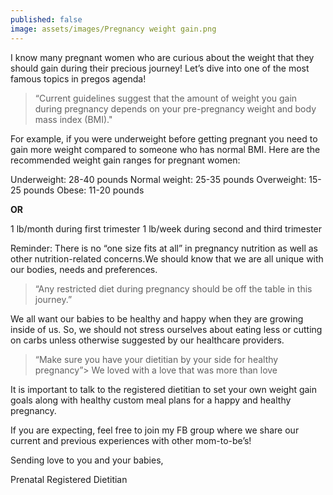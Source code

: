 ```yaml
---
published: false
image: assets/images/Pregnancy weight gain.png
---
```



I know many pregnant women who are curious about the weight that they should gain during their precious journey! Let’s dive into one of the most famous topics in pregos agenda!

> “Current guidelines suggest that the amount of weight you gain during pregnancy depends on your pre-pregnancy weight and body mass index (BMI)."

For example, if you were underweight before getting pregnant you need to gain more weight compared to someone who has normal BMI. Here are the recommended weight gain ranges for pregnant women:


Underweight: 28-40 pounds
Normal weight: 25-35 pounds
Overweight: 15-25 pounds
Obese: 11-20 pounds

**OR**

1 lb/month during first trimester
1 lb/week during second and third trimester


Reminder: There is no “one size fits at all” in pregnancy nutrition as well as other nutrition-related concerns.We should know that we are all unique with our bodies, needs and preferences. 

> “Any restricted diet during pregnancy should be off the table in this journey.”

 We all want our babies to be healthy and happy when they are growing inside of us. So, we should not stress ourselves about eating less or cutting on carbs unless otherwise suggested by our healthcare providers. 

> “Make sure you have your dietitian by your side for healthy pregnancy”> We loved with a love that was more than love


It is important to talk to the registered dietitian to set your own weight gain goals along with healthy custom meal plans for a happy and healthy pregnancy. 


If you are expecting, feel free to join my FB group where we share our current and previous experiences with other mom-to-be’s! 



Sending love to you and your babies,

Prenatal Registered Dietitian


